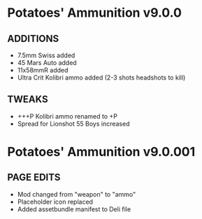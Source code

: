 # Potatoes' Ammunition v9.0.0

## ADDITIONS
- 7.5mm Swiss added
- 45 Mars Auto added
- 11x58mmR added
- Ultra Crit Kolibri ammo added (2-3 shots headshots to kill)

## TWEAKS
- +++P Kolibri ammo renamed to +P
- Spread for Lionshot 55 Boys increased

# Potatoes' Ammunition v9.0.001

## PAGE EDITS
- Mod changed from "weapon" to "ammo"
- Placeholder icon replaced
- Added assetbundle manifest to Deli file
